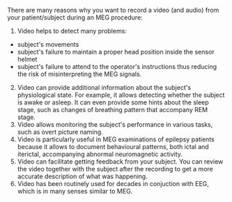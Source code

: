 There are many reasons why you want to record a video (and audio) from your patient/subject during an MEG procedure:  

1. Video helps to detect many problems:
  - subject's movements
  - subject's failure to maintain a proper head position inside the sensor helmet
  - subject's failure to attend to the operator's instructions thus reducing the risk of misinterpreting the MEG signals.  
2. Video can provide additional information about the subject's physiological state. For example, it allows detecting whether the subject is awake or asleep. It can even provide some hints about the sleep stage, such as changes of breathing pattern that accompany REM stage.  
3. Video allows monitoring the subject's performance in various tasks, such as overt picture naming.
4. Video is particularly useful in MEG examinations of epilepsy patients because it allows to document behavioural patterns, both ictal and iterictal, accompanying abnormal neuromagnetic activity.  
5. Video can facilitate getting feedback from your subject. You can review the video together with the subject after the recording to get a more accurate description of what was happening.  
6. Video has been routinely used for decades in conjuction with EEG, which is in many senses similar to MEG.

